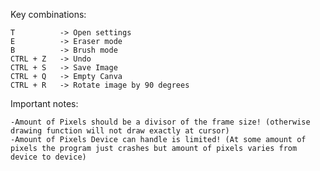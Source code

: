


Key combinations:

    T          -> Open settings
    E          -> Eraser mode 
    B          -> Brush mode 
    CTRL + Z   -> Undo
    CTRL + S   -> Save Image
    CTRL + Q   -> Empty Canva
    CTRL + R   -> Rotate image by 90 degrees




Important notes:

    -Amount of Pixels should be a divisor of the frame size! (otherwise drawing function will not draw exactly at cursor)
    -Amount of Pixels Device can handle is limited! (At some amount of pixels the program just crashes but amount of pixels varies from device to device)
